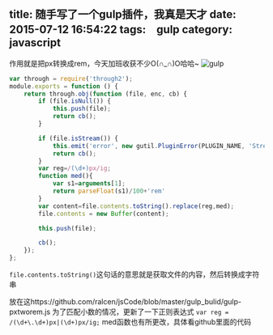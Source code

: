 title: 随手写了一个gulp插件，我真是天才
date: 2015-07-12 16:54:22
tags:　gulp
category: javascript
---
作用就是把px转换成rem，今天加班收获不少O(∩_∩)O哈哈~
![gulp](/img/201511041406.png)
```javascript
var through = require('through2');
module.exports = function () {
    return through.obj(function (file, enc, cb) {
        if (file.isNull()) {
            this.push(file);
            return cb();
        }

        if (file.isStream()) {
            this.emit('error', new gutil.PluginError(PLUGIN_NAME, 'Streaming not supported'));
            return cb();
        }
        var reg=/(\d+)px/ig;
        function med(){
            var s1=arguments[1];
            return parseFloat(s1)/100+'rem'
        }
        var content=file.contents.toString().replace(reg,med);
        file.contents = new Buffer(content);

        this.push(file);

        cb();
    });
};
```
`file.contents.toString()`这句话的意思就是获取文件的内容，然后转换成字符串

放在这https://github.com/ralcen/jsCode/blob/master/gulp_bulid/gulp-pxtworem.js
为了匹配小数的情况，更新了一下正则表达式
 `var reg = /(\d+\.\d+)px|(\d+)px/ig;`
med函数也有所更改，具体看github里面的代码